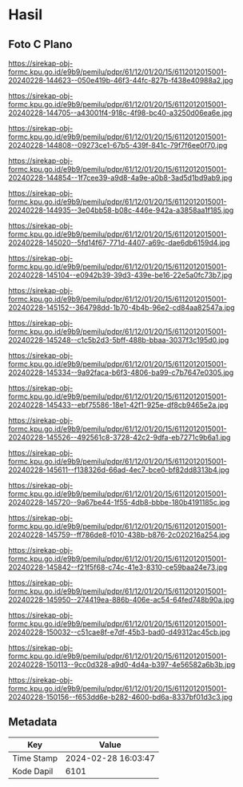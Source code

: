 # Hasil

## Foto C Plano

https://sirekap-obj-formc.kpu.go.id/e9b9/pemilu/pdpr/61/12/01/20/15/6112012015001-20240228-144623--050e419b-46f3-44fc-827b-f438e40988a2.jpg

https://sirekap-obj-formc.kpu.go.id/e9b9/pemilu/pdpr/61/12/01/20/15/6112012015001-20240228-144705--a43001f4-918c-4f98-bc40-a3250d06ea6e.jpg

https://sirekap-obj-formc.kpu.go.id/e9b9/pemilu/pdpr/61/12/01/20/15/6112012015001-20240228-144808--09273ce1-67b5-439f-841c-79f7f6ee0f70.jpg

https://sirekap-obj-formc.kpu.go.id/e9b9/pemilu/pdpr/61/12/01/20/15/6112012015001-20240228-144854--1f7cee39-a9d8-4a9e-a0b8-3ad5d1bd9ab9.jpg

https://sirekap-obj-formc.kpu.go.id/e9b9/pemilu/pdpr/61/12/01/20/15/6112012015001-20240228-144935--3e04bb58-b08c-446e-942a-a3858aa1f185.jpg

https://sirekap-obj-formc.kpu.go.id/e9b9/pemilu/pdpr/61/12/01/20/15/6112012015001-20240228-145020--5fd14f67-771d-4407-a69c-dae6db6159d4.jpg

https://sirekap-obj-formc.kpu.go.id/e9b9/pemilu/pdpr/61/12/01/20/15/6112012015001-20240228-145104--e0942b39-39d3-439e-be16-22e5a0fc73b7.jpg

https://sirekap-obj-formc.kpu.go.id/e9b9/pemilu/pdpr/61/12/01/20/15/6112012015001-20240228-145152--364798dd-1b70-4b4b-96e2-cd84aa82547a.jpg

https://sirekap-obj-formc.kpu.go.id/e9b9/pemilu/pdpr/61/12/01/20/15/6112012015001-20240228-145248--c1c5b2d3-5bff-488b-bbaa-3037f3c195d0.jpg

https://sirekap-obj-formc.kpu.go.id/e9b9/pemilu/pdpr/61/12/01/20/15/6112012015001-20240228-145334--9a92faca-b6f3-4806-ba99-c7b7647e0305.jpg

https://sirekap-obj-formc.kpu.go.id/e9b9/pemilu/pdpr/61/12/01/20/15/6112012015001-20240228-145433--ebf75586-18e1-42f1-925e-df8cb9465e2a.jpg

https://sirekap-obj-formc.kpu.go.id/e9b9/pemilu/pdpr/61/12/01/20/15/6112012015001-20240228-145526--492561c8-3728-42c2-9dfa-eb7271c9b6a1.jpg

https://sirekap-obj-formc.kpu.go.id/e9b9/pemilu/pdpr/61/12/01/20/15/6112012015001-20240228-145611--f138326d-66ad-4ec7-bce0-bf82dd8313b4.jpg

https://sirekap-obj-formc.kpu.go.id/e9b9/pemilu/pdpr/61/12/01/20/15/6112012015001-20240228-145720--9a67be44-1f55-4db8-bbbe-180b4191185c.jpg

https://sirekap-obj-formc.kpu.go.id/e9b9/pemilu/pdpr/61/12/01/20/15/6112012015001-20240228-145759--ff786de8-f010-438b-b876-2c020216a254.jpg

https://sirekap-obj-formc.kpu.go.id/e9b9/pemilu/pdpr/61/12/01/20/15/6112012015001-20240228-145842--f21f5f68-c74c-41e3-8310-ce59baa24e73.jpg

https://sirekap-obj-formc.kpu.go.id/e9b9/pemilu/pdpr/61/12/01/20/15/6112012015001-20240228-145950--274419ea-886b-406e-ac54-64fed748b90a.jpg

https://sirekap-obj-formc.kpu.go.id/e9b9/pemilu/pdpr/61/12/01/20/15/6112012015001-20240228-150032--c51cae8f-e7df-45b3-bad0-d49312ac45cb.jpg

https://sirekap-obj-formc.kpu.go.id/e9b9/pemilu/pdpr/61/12/01/20/15/6112012015001-20240228-150113--9cc0d328-a9d0-4d4a-b397-4e56582a6b3b.jpg

https://sirekap-obj-formc.kpu.go.id/e9b9/pemilu/pdpr/61/12/01/20/15/6112012015001-20240228-150156--f653dd6e-b282-4600-bd6a-8337bf01d3c3.jpg


## Metadata

| Key        | Value               |
| ---------- | ------------------- |
| Time Stamp | 2024-02-28 16:03:47 |
| Kode Dapil | 6101                |



